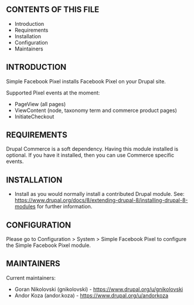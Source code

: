 CONTENTS OF THIS FILE
----------------------
 * Introduction
 * Requirements
 * Installation
 * Configuration
 * Maintainers


INTRODUCTION
------------

Simple Facebook Pixel installs Facebook Pixel on your Drupal site.

Supported Pixel events at the moment:
  * PageView (all pages)
  * ViewContent (node, taxonomy term and commerce product pages)
  * InitiateCheckout


REQUIREMENTS
------------

Drupal Commerce is a soft dependency. Having this module installed is optional.
If you have it installed, then you can use Commerce specific events.


INSTALLATION
------------

 * Install as you would normally install a contributed Drupal module.
   See: https://www.drupal.org/docs/8/extending-drupal-8/installing-drupal-8-modules
   for further information.


CONFIGURATION
-------------

Please go to Configuration > System > Simple Facebook Pixel to configure the
Simple Facebook Pixel module.


MAINTAINERS
-----------

Current maintainers:
 * Goran Nikolovski (gnikolovski) - https://www.drupal.org/u/gnikolovski
 * Andor Koza (andor.koza) - https://www.drupal.org/u/andorkoza
